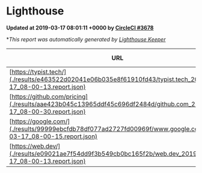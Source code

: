 
# Lighthouse

**Updated at 2019-03-17 08:01:11 +0000 by [CircleCI #3678](https://circleci.com/gh/ItinerisLtd/lighthouse-keeper-example/3678)**

**This report was automatically generated by [Lighthouse Keeper](https://github.com/itinerisltd/lighthouse-keeper)*

| URL | Performance | Accessibility | Best Practices | SEO | PWA | Updated At |
| --- | --- | --- | --- | --- | --- | --- |
| [https://typist.tech/](./results/e463522d02041e06b035e8f61910fd43/typist.tech_2019-03-17_08-00-13.report.json) | 1 |  |  |  |  | 2019-03-17T08:00:13.032Z |
| [https://github.com/pricing](./results/aae423b045c13965ddf45c696df2484d/github.com_2019-03-17_08-00-30.report.json) | 0.83 | 0.89 | 0.93 | 0.9 | 0.58 | 2019-03-17T08:00:30.341Z |
| [https://google.com/](./results/99999ebcfdb78df077ad2727fd00969f/www.google.com_2019-03-17_08-00-15.report.json) | 0.9 | 0.71 | 0.93 | 0.8 | 0.58 | 2019-03-17T08:00:15.668Z |
| [https://web.dev/](./results/e09021ae7f54dd9f3b549cb0bc165f2b/web.dev_2019-03-17_08-00-13.report.json) | 0.97 | 0.93 | 1 | 0.87 | 1 | 2019-03-17T08:00:13.078Z |
